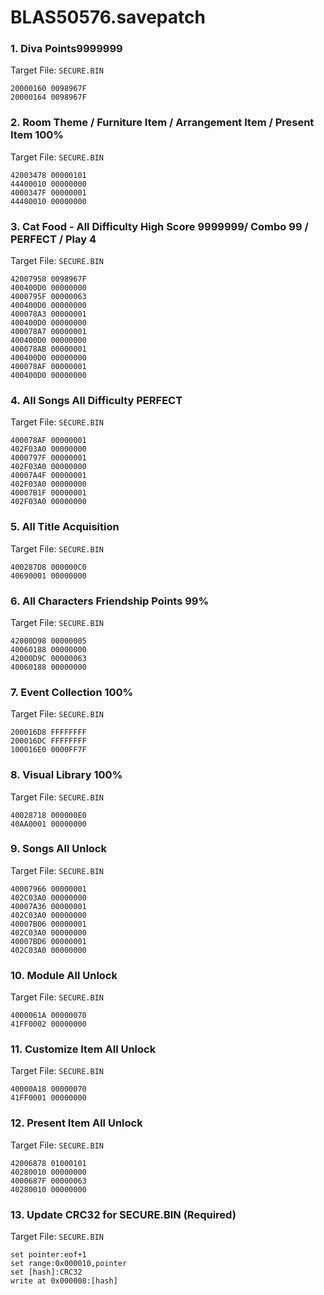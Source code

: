 # BLAS50576.savepatch

### 1. Diva Points9999999

Target File: `SECURE.BIN`

```
20000160 0098967F
20000164 0098967F
```

### 2. Room Theme / Furniture Item / Arrangement Item / Present Item 100%

Target File: `SECURE.BIN`

```
42003478 00000101
44400010 00000000
4000347F 00000001
44400010 00000000
```

### 3. Cat Food - All Difficulty High Score 9999999/ Combo 99 / PERFECT / Play 4

Target File: `SECURE.BIN`

```
42007958 0098967F
400400D0 00000000
4000795F 00000063
400400D0 00000000
400078A3 00000001
400400D0 00000000
400078A7 00000001
400400D0 00000000
400078AB 00000001
400400D0 00000000
400078AF 00000001
400400D0 00000000
```

### 4. All Songs All Difficulty PERFECT

Target File: `SECURE.BIN`

```
400078AF 00000001
402F03A0 00000000
4000797F 00000001
402F03A0 00000000
40007A4F 00000001
402F03A0 00000000
40007B1F 00000001
402F03A0 00000000
```

### 5. All Title Acquisition

Target File: `SECURE.BIN`

```
400287D8 000000C0
40690001 00000000
```

### 6. All Characters Friendship Points 99%

Target File: `SECURE.BIN`

```
42000D98 00000005
40060188 00000000
42000D9C 00000063
40060188 00000000
```

### 7. Event Collection 100%

Target File: `SECURE.BIN`

```
200016D8 FFFFFFFF
200016DC FFFFFFFF
100016E0 0000FF7F
```

### 8. Visual Library 100%

Target File: `SECURE.BIN`

```
40028718 000000E0
40AA0001 00000000
```

### 9. Songs All Unlock

Target File: `SECURE.BIN`

```
40007966 00000001
402C03A0 00000000
40007A36 00000001
402C03A0 00000000
40007B06 00000001
402C03A0 00000000
40007BD6 00000001
402C03A0 00000000
```

### 10. Module All Unlock

Target File: `SECURE.BIN`

```
4000061A 00000070
41FF0002 00000000
```

### 11. Customize Item All Unlock

Target File: `SECURE.BIN`

```
40000A18 00000070
41FF0001 00000000
```

### 12. Present Item All Unlock

Target File: `SECURE.BIN`

```
42006878 01000101
40280010 00000000
4000687F 00000063
40280010 00000000
```

### 13. Update CRC32 for SECURE.BIN (Required)

Target File: `SECURE.BIN`

```
set pointer:eof+1
set range:0x000010,pointer
set [hash]:CRC32
write at 0x000008:[hash]
```

